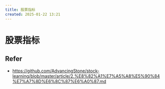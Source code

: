```yaml
---
title: 股票指标
created: 2025-01-22 13:21
---
```



<!-- markdownlint-disable MD025 -->

# 股票指标

## Refer

- <https://github.com/AdvancingStone/stock-learning/blob/master/article/2.%E8%82%A1%E7%A5%A8%E5%90%84%E7%A7%8D%E6%8C%87%E6%A0%87.md>
